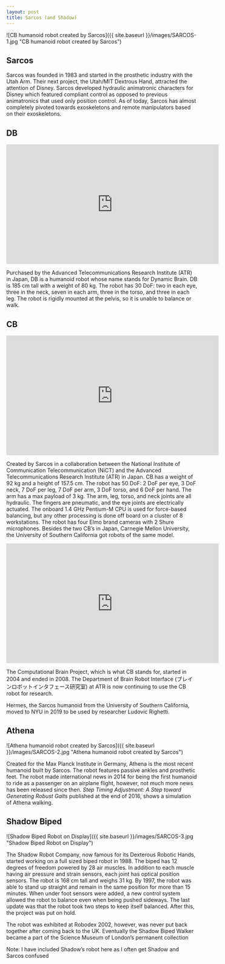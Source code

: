 ```yaml
---
layout: post
title: Sarcos (and Shadow)
---
```


![CB humanoid robot created by Sarcos]({{ site.baseurl }}/images/SARCOS-1.jpg "CB humanoid robot created by Sarcos")

## Sarcos ## 

Sarcos was founded in 1983 and started in the prosthetic industry with the Utah Arm. Their next project, the Utah/MIT Dextrous Hand, attracted the attention of Disney. Sarcos developed hydraulic animatronic characters for Disney which featured compliant control as opposed to previous animatronics that used only position control. As of today, Sarcos has almost completely pivoted towards exoskeletons and remote manipulators based on their exoskeletons.

## DB ##

<iframe width="560" height="315" src="https://www.youtube.com/embed/fwzYWjaKSDA?start=182" title="YouTube video player" frameborder="0" allow="accelerometer; autoplay; clipboard-write; encrypted-media; gyroscope; picture-in-picture" allowfullscreen></iframe>

Purchased by the Advanced Telecommunications Research Institute (ATR) in Japan, DB is a humanoid robot whose name stands for Dynamic Brain. DB is 185 cm tall with a weight of 80 kg. The robot has 30 DoF: two in each eye, three in the neck, seven in each arm, three in the torso, and three in each leg. The robot is rigidly mounted at the pelvis, so it is unable to balance or walk.

## CB ##

<iframe width="560" height="315" src="https://www.youtube.com/embed/B1NQh8IfYeM" title="YouTube video player" frameborder="0" allow="accelerometer; autoplay; clipboard-write; encrypted-media; gyroscope; picture-in-picture" allowfullscreen></iframe>

Created by Sarcos in a collaboration between the National Institute of Communication Telecommunication (NiCT) and the Advanced Telecommunications Research Institute (ATR) in Japan. CB has a weight of 92 kg and a height of 157.5 cm. The robot has 50 DoF: 2 DoF per eye, 3 DoF neck, 7 DoF per leg, 7 DoF per arm, 3 DoF torso, and 6 DoF per hand. The arm has a max payload of 3 kg. The arm, leg, torso, and neck joints are all hydraulic. The fingers are pneumatic, and the eye joints are electrically actuated. The onboard 1.4 GHz Pentium-M CPU is used for force-based balancing, but any other processing is done off board on a cluster of 8 workstations. The robot has four Elmo brand cameras with 2 Shure microphones. Besides the two CB’s in Japan, Carnegie Mellon University, the University of Southern California got robots of the same model.

<iframe width="560" height="315" src="https://www.youtube.com/embed/RwI5ms0F7kM" title="YouTube video player" frameborder="0" allow="accelerometer; autoplay; clipboard-write; encrypted-media; gyroscope; picture-in-picture" allowfullscreen></iframe>

The Computational Brain Project, which is what CB stands for, started in 2004 and ended in 2008. The Department of Brain Robot Interface (ブレインロボットインタフェース研究室) at ATR is now continuing to use the CB robot for research.

Hermes, the Sarcos humanoid from the University of Southern California, moved to NYU in 2019 to be used by researcher Ludovic Righetti.

## Athena ##

![Athena humanoid robot created by Sarcos]({{ site.baseurl }}/images/SARCOS-2.jpg "Athena humanoid robot created by Sarcos")

Created for the Max Planck Institute in Germany, Athena is the most recent humanoid built by Sarcos. The robot features passive ankles and prosthetic feet. The robot made international news in 2014 for being the first humanoid to ride as a passenger on an airplane flight, however, not much more news has been released since then. _Step Timing Adjustment: A Step toward Generating Robust Gaits_ published at the end of 2016, shows a simulation of Athena walking. 

## Shadow Biped ##

![Shadow Biped Robot on Display]({{ site.baseurl }}/images/SARCOS-3.jpg "Shadow Biped Robot on Display")

The Shadow Robot Company, now famous for its Dexterous Robotic Hands, started working on a full sized biped robot in 1988. The biped has 12 degrees of freedom powered by 28 air muscles. In addition to each muscle having air pressure and strain sensors, each joint has optical position sensors. The robot is 168 cm tall and weighs 31 kg. By 1997, the robot was able to stand up straight and remain in the same position for more than 15 minutes. When under foot sensors were added, a new control system allowed the robot to balance even when being pushed sideways. The last update was that the robot took two steps to keep itself balanced. After this, the project was put on hold. 

The robot was exhibited at Robodex 2002, however, was never put back together after coming back to the UK. Eventually the Shadow Biped Walker became a part of the Science Museum of London’s permanent collection

Note: I have included Shadow’s robot here as I often get Shadow and Sarcos confused 
